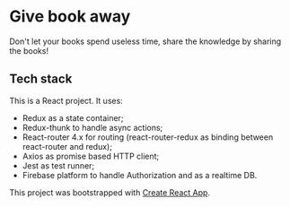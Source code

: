 # Give book away
Don't let your books spend useless time, share the knowledge by sharing the books!  

Tech stack
------
This is a React project. It uses:
* Redux as a state container;
* Redux-thunk to handle async actions;
* React-router 4.x for routing (react-router-redux as binding between react-router and redux);
* Axios as promise based HTTP client; 
* Jest as test runner;
* Firebase platform to handle Authorization and as a realtime DB. 


This project was bootstrapped with [Create React App](https://github.com/facebookincubator/create-react-app).
